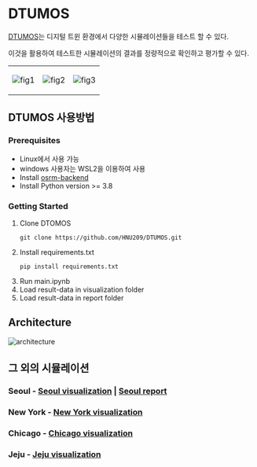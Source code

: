 # DTUMOS

[DTUMOS](https://github.com/HNU209/DTUMOS)는 디지털 트윈 환경에서 다양한 시뮬레이션들을 테스트 할 수 있다.

이것을 활용하여 테스트한 시뮬레이션의 결과를 정량적으로 확인하고 평가할 수 있다.

<table><tr>
<td>

![fig1](https://user-images.githubusercontent.com/70340230/188303038-cae85f6a-31ef-4a1e-98ad-38f7b08084d0.png)

<td>

![fig2](https://user-images.githubusercontent.com/70340230/188303101-d0d64444-341e-4dfd-8f89-2d6322eefa69.png)

<td>

![fig3](https://user-images.githubusercontent.com/70340230/188303115-ae90ed4f-0f3f-4768-88c1-7bb0445a3e7b.png)

</tr></table>

## DTUMOS 사용방법

### Prerequisites

- Linux에서 사용 가능
- windows 사용자는 WSL2을 이용하여 사용
- Install [osrm-backend](https://github.com/Project-OSRM/osrm-backend)
- Install Python version >= 3.8

### Getting Started
1. Clone DTOMOS
    ```
    git clone https://github.com/HNU209/DTUMOS.git
    ```
2. Install requirements.txt  
    ```
    pip install requirements.txt
    ```
3. Run main.ipynb
4. Load result-data in visualization folder
5. Load result-data in report folder

## Architecture
![architecture](https://user-images.githubusercontent.com/70340230/187696367-cd93a438-1f86-4e41-9ee7-f0486584057f.png)

## 그 외의 시뮬레이션
### Seoul - [Seoul visualization](https://hnu209.github.io/Seoul-visualization/) | [Seoul report](https://hnu209.github.io/Seoul-report/)
### New York - [New York visualization](https://hnu209.github.io/NewYork-visualization/)   
### Chicago - [Chicago visualization](https://hnu209.github.io/Chicago-visualization/)   
### Jeju - [Jeju visualization](https://hnu209.github.io/Jeju-delivery-management-system/)
